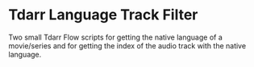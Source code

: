 # Tdarr Language Track Filter

Two small Tdarr Flow scripts for getting the native language of a movie/series and for getting the index of the audio track with the native language.
